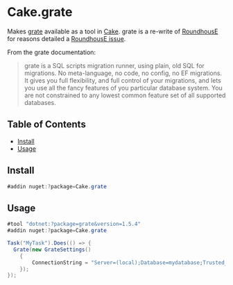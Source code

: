 # Cake.grate

Makes [grate](https://erikbra.github.io/grate/) available as a tool in [Cake](https://cakebuild.net/). grate is a re-write of [RoundhousE](https://github.com/chucknorris/roundhouse) for reasons detailed a [RoundhousE issue](https://github.com/chucknorris/roundhouse/issues/438).

From the grate documentation:

>grate is a SQL scripts migration runner, using plain, old SQL for migrations. No meta-language, no code, no config, no EF migrations. It gives you full flexibility, and full control of your migrations, and lets you use all the fancy features of you particular database system. You are not constrained to any lowest common feature set of all supported databases. 

## Table of Contents

- [Install](#install)
- [Usage](#usage)


## Install

```cs
#addin nuget:?package=Cake.grate
```

## Usage

```cs
#tool "dotnet:?package=grate&version=1.5.4"
#addin nuget:?package=Cake.grate

Task("MyTask").Does(() => {
  Grate(new GrateSettings()
    {
        ConnectionString = "Server=(local);Database=mydatabase;Trusted_Connection=True;TrustServerCertificate=true;"
    });
});
```
